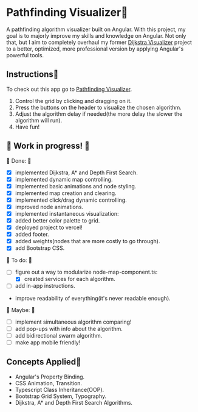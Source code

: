 # Pathfinding Visualizer🏴

A pathfinding algorithm visualizer built on Angular. With this project, my goal is to majorly improve my skills and knowledge on Angular. 
Not only that, but I aim to completely overhaul my former <a href="https://github.com/MiguelFirmino/Dijkstra-Visualizer/tree/master">Dijkstra Visualizer</a> 
project to a better, optimized, more professional version by applying Angular's powerful tools.

## Instructions📜

To check out this app go to <a href="https://pathfinding-visualizer-two.vercel.app/">Pathfinding Visualizer</a>.

1) Control the grid by clicking and dragging on it.
2) Press the buttons on the header to visualize the chosen algorithm.
3) Adjust the algorithm delay if needed(the more delay the slower the algorithm will run).
4) Have fun!

## 🚧 Work in progress! 🚧

🚩 Done: 🚩
- [x] implemented Dijkstra, A* and Depth First Search.
- [x] implemented dynamic map controlling.
- [x] implemented basic animations and node styling.
- [x] implemented map creation and clearing.
- [x] implemented click/drag dynamic controlling.
- [x] improved node animations.
- [x] implemented instantaneous visualization:
- [x] added better color palette to grid.
- [x] deployed project to vercel!
- [x] added footer.
- [x] added weights(nodes that are more costly to go through).
- [x] add Bootstrap CSS.

🚩 To do: 🚩
- [ ] figure out a way to modularize node-map-component.ts:
  - [x] created services for each algorithm.
- [ ]  add in-app instructions.
- improve readability of everything(it's never readable enough).

🚩 Maybe: 🚩
- [ ] implement simultaneous algorithm comparing!
- [ ] add pop-ups with info about the algorithm.
- [ ] add bidirectional swarm algorithm.
- [ ] make app mobile friendly!

## Concepts Applied🏴

- Angular's Property Binding.
- CSS Animation, Transition.
- Typescript Class Inheritance(OOP).
- Bootstrap Grid System, Typography.
- Dijkstra, A* and Depth First Search Algorithms.
